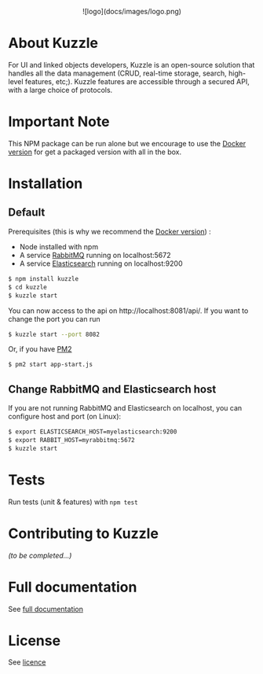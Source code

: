 <p align=center> ![logo](docs/images/logo.png)

# About Kuzzle

For UI and linked objects developers, Kuzzle is an open-source solution that handles all the data management
(CRUD, real-time storage, search, high-level features, etc;).
Kuzzle features are accessible through a secured API, with a large choice of protocols.

# Important Note

This NPM package can be run alone but we encourage to use the [Docker version](https://registry.hub.docker.com/u/klabs) for get a packaged version with all in the box. 

# Installation

## Default

Prerequisites (this is why we recommend the [Docker version](https://registry.hub.docker.com/u/klabs)) :

* Node installed with npm
* A service [RabbitMQ](https://www.rabbitmq.com/) running on localhost:5672
* A service [Elasticsearch](https://www.elastic.co/products/elasticsearch) running on localhost:9200 

```bash
$ npm install kuzzle
$ cd kuzzle
$ kuzzle start
```

You can now access to the api on http://localhost:8081/api/. If you want to change the port you can run

```bash
$ kuzzle start --port 8082
```

Or, if you have [PM2](https://github.com/Unitech/pm2)

```bash
$ pm2 start app-start.js
```

## Change RabbitMQ and Elasticsearch host

If you are not running RabbitMQ and Elasticsearch on localhost, you can configure host and port (on Linux):

```bash
$ export ELASTICSEARCH_HOST=myelasticsearch:9200
$ export RABBIT_HOST=myrabbitmq:5672
$ kuzzle start
```


# Tests

Run tests (unit & features) with `npm test`


# Contributing to Kuzzle

_(to be completed...)_


# Full documentation

See [full documentation](docs/index.md)


# License

See [licence](LICENSE.md)